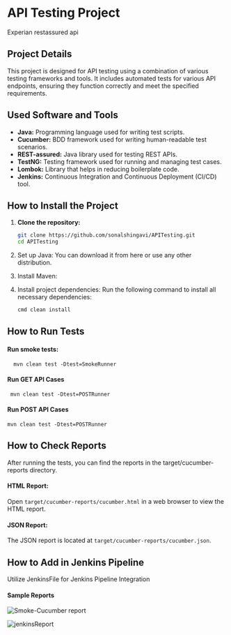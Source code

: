 # API Testing Project
Experian restassured api

## Project Details

This project is designed for API testing using a combination of various testing frameworks and tools. It includes automated tests for various API endpoints, ensuring they function correctly and meet the specified requirements.

## Used Software and Tools

- **Java:** Programming language used for writing test scripts.
- **Cucumber:**  BDD framework used for writing human-readable test scenarios.
- **REST-assured:** Java library used for testing REST APIs.
- **TestNG:** Testing framework used for running and managing test cases.
- **Lombok:** Library that helps in reducing boilerplate code.
- **Jenkins:** Continuous Integration and Continuous Deployment (CI/CD) tool.

## How to Install the Project

1. **Clone the repository:**
   ```bash
   git clone https://github.com/sonalshingavi/APITesting.git
   cd APITesting

2. Set up Java:
   You can download it from here or use any other distribution.

3. Install Maven:

4. Install project dependencies:
   Run the following command to install all necessary dependencies:
   ```bash
   cmd clean install
   
## How to Run Tests

#### Run smoke tests:
`   mvn clean test -Dtest=SmokeRunner
`

#### Run GET API Cases
  ` mvn clean test -Dtest=POSTRunner`

#### Run POST API Cases
   `mvn clean test -Dtest=POSTRunner`

## How to Check Reports
After running the tests, you can find the reports in the target/cucumber-reports directory.

#### HTML Report:
Open `target/cucumber-reports/cucumber.html` in a web browser to view the HTML report.

#### JSON Report:
The JSON report is located at `target/cucumber-reports/cucumber.json`.

## How to Add in Jenkins Pipeline
Utilize JenkinsFile for Jenkins Pipeline Integration

#### Sample Reports

![Smoke-Cucumber report](https://github.com/sonalshingavi/APITesting/assets/174613688/8cc529f0-0b72-424b-b659-66da8ea62666)

![jenkinsReport](https://github.com/sonalshingavi/APITesting/assets/174613688/c1d8bc7b-1a98-4a9e-b727-b5d37e6b0249)

